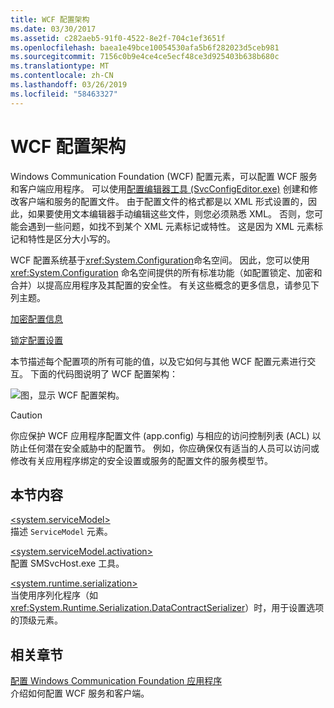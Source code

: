 ```yaml
---
title: WCF 配置架构
ms.date: 03/30/2017
ms.assetid: c282aeb5-91f0-4522-8e2f-704c1ef3651f
ms.openlocfilehash: baea1e49bce10054530afa5b6f282023d5ceb981
ms.sourcegitcommit: 7156c0b9e4ce4ce5ecf48ce3d925403b638b680c
ms.translationtype: MT
ms.contentlocale: zh-CN
ms.lasthandoff: 03/26/2019
ms.locfileid: "58463327"
---
```

# <a name="wcf-configuration-schema"></a>WCF 配置架构
Windows Communication Foundation (WCF) 配置元素，可以配置 WCF 服务和客户端应用程序。 可以使用[配置编辑器工具 (SvcConfigEditor.exe)](../../../../../docs/framework/wcf/configuration-editor-tool-svcconfigeditor-exe.md) 创建和修改客户端和服务的配置文件。 由于配置文件的格式都是以 XML 形式设置的，因此，如果要使用文本编辑器手动编辑这些文件，则您必须熟悉 XML。 否则，您可能会遇到一些问题，如找不到某个 XML 元素标记或特性。 这是因为 XML 元素标记和特性是区分大小写的。  
  
 WCF 配置系统基于<xref:System.Configuration>命名空间。 因此，您可以使用 <xref:System.Configuration> 命名空间提供的所有标准功能（如配置锁定、加密和合并）以提高应用程序及其配置的安全性。 有关这些概念的更多信息，请参见下列主题。  
  
 [加密配置信息](https://go.microsoft.com/fwlink/?LinkId=95337)  
  
 [锁定配置设置](https://go.microsoft.com/fwlink/?LinkId=95338)  
  
 本节描述每个配置项的所有可能的值，以及它如何与其他 WCF 配置元素进行交互。 下面的代码图说明了 WCF 配置架构：  
  
 ![图，显示 WCF 配置架构。](./media/index/windows-communication-foundation-configuration-schema.gif)  
  
> [!CAUTION]
>  你应保护 WCF 应用程序配置文件 (app.config) 与相应的访问控制列表 (ACL) 以防止任何潜在安全威胁中的配置节。  例如，你应确保仅有适当的人员可以访问或修改有关应用程序绑定的安全设置或服务的配置文件的服务模型节。  
  
## <a name="in-this-section"></a>本节内容  
 [\<system.serviceModel>](../../../../../docs/framework/configure-apps/file-schema/wcf/system-servicemodel.md)  
 描述 `ServiceModel` 元素。  
  
 [\<system.serviceModel.activation>](../../../../../docs/framework/configure-apps/file-schema/wcf/system-servicemodel-activation.md)  
 配置 SMSvcHost.exe 工具。  
  
 [\<system.runtime.serialization>](../../../../../docs/framework/configure-apps/file-schema/wcf/system-runtime-serialization.md)  
 当使用序列化程序（如 <xref:System.Runtime.Serialization.DataContractSerializer>）时，用于设置选项的顶级元素。  
  
## <a name="related-sections"></a>相关章节  
 [配置 Windows Communication Foundation 应用程序](../../../wcf/configuring-services.md)  
 介绍如何配置 WCF 服务和客户端。
